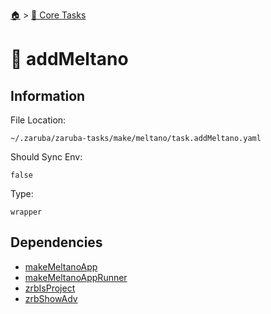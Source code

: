 <!--startTocHeader-->
[🏠](../README.md) > [🥝 Core Tasks](README.md)
# 🐉 addMeltano
<!--endTocHeader-->

## Information

File Location:

    ~/.zaruba/zaruba-tasks/make/meltano/task.addMeltano.yaml

Should Sync Env:

    false

Type:

    wrapper


## Dependencies

* [makeMeltanoApp](make-meltano-app.md)
* [makeMeltanoAppRunner](make-meltano-app-runner.md)
* [zrbIsProject](zrb-is-project.md)
* [zrbShowAdv](zrb-show-adv.md)
<!--startTocSubtopic-->
<!--endTocSubtopic-->